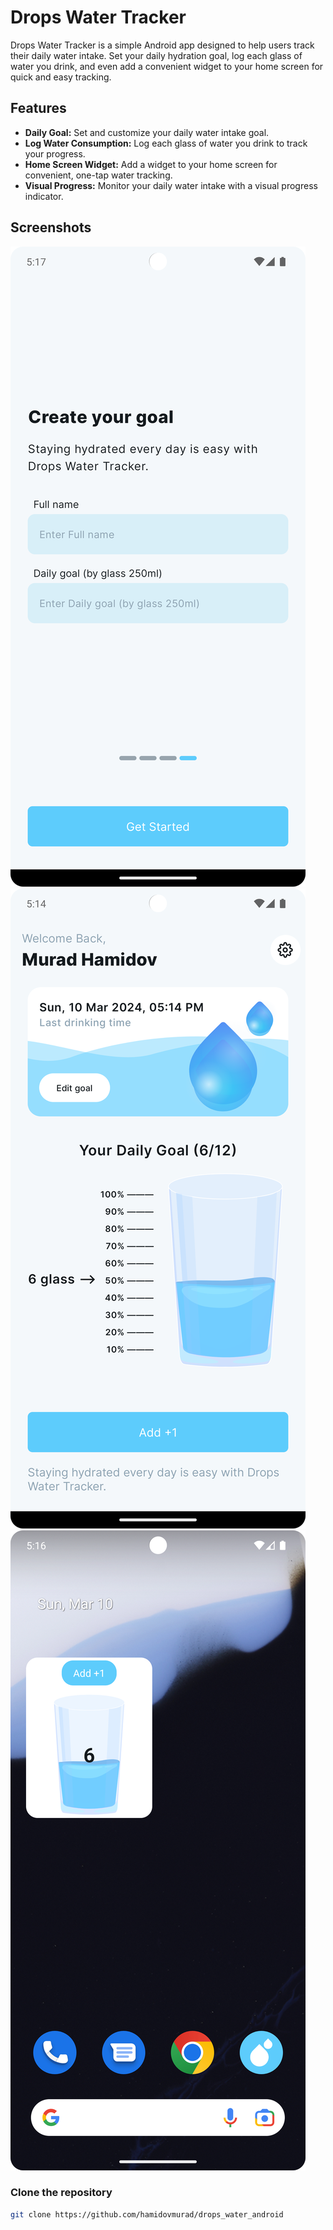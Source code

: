 # Drops Water Tracker

Drops Water Tracker is a simple Android app designed to help users track their daily water intake. Set your daily hydration goal, log each glass of water you drink, and even add a convenient widget to your home screen for quick and easy tracking.

## Features

- **Daily Goal:** Set and customize your daily water intake goal.
- **Log Water Consumption:** Log each glass of water you drink to track your progress.
- **Home Screen Widget:** Add a widget to your home screen for convenient, one-tap water tracking.
- **Visual Progress:** Monitor your daily water intake with a visual progress indicator.

## Screenshots

![Screen 1](screenshots/screen1.png)
![Screen 2](screenshots/screen2.png)
![Screen 3](screenshots/screen3.png)


### Clone the repository


   ```bash
   git clone https://github.com/hamidovmurad/drops_water_android
